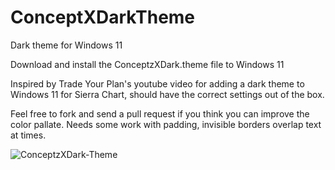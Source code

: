 # ConceptXDarkTheme
Dark theme for Windows 11


Download and install the ConceptzXDark.theme file to Windows 11


Inspired by Trade Your Plan's youtube video for adding a dark theme to Windows 11 for Sierra Chart, should have the correct settings out of the box. 

Feel free to fork and send a pull request if you think you can improve the color pallate.
Needs some work with padding, invisible borders overlap text at times.


![ConceptzXDark-Theme](https://github.com/ConceptzX/ConceptzXDark-Theme/blob/main/screenshot.png)
